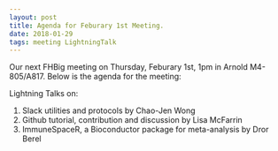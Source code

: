 ```yaml
---
layout: post
title: Agenda for Feburary 1st Meeting.
date: 2018-01-29
tags: meeting LightningTalk
---
```


Our next FHBig meeting on Thursday, Feburary 1st, 1pm in Arnold M4-805/A817. 
Below is the agenda for the meeting:

Lightning Talks on:
1. Slack utilities and protocols by Chao-Jen Wong
2. Github tutorial, contribution and discussion by Lisa McFarrin
3. ImmuneSpaceR, a Bioconductor package for meta-analysis by Dror Berel
